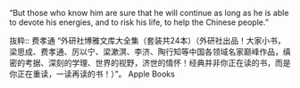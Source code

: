 “But those who know him are sure that he will continue as long as he is able to devote his energies, and to risk his life, to help the Chinese people.”

抜粋:: 费孝通  “外研社博雅文库大全集（套装共24本）（外研社出品！大家小书，梁思成、费孝通、厉以宁、梁漱溟、李济、陶行知等中国各领域名家巅峰作品，缜密的考据、深刻的学理、世界的视野，济世的情怀！经典并非你正在读的书，而是你正在重读，一读再读的书！）”。 Apple Books  
